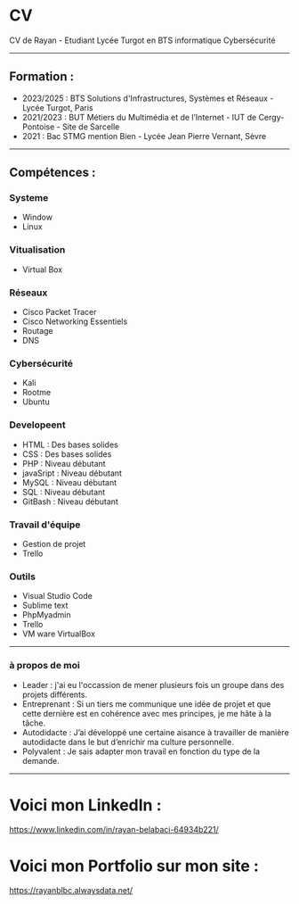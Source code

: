 # CV
CV de Rayan - Etudiant Lycée Turgot en BTS informatique Cybersécurité

<hr>

## Formation : 
 
- 2023/2025 : BTS Solutions d'Infrastructures, Systèmes et Réseaux - Lycée Turgot, Paris
- 2021/2023 :  BUT Métiers du Multimédia et de l’Internet - IUT de Cergy-Pontoise - Site de Sarcelle
- 2021 : Bac STMG mention Bien - Lycée Jean Pierre Vernant, Sèvre

<hr>

## Compétences :

### Systeme
- Window
- Linux

### Vitualisation
- Virtual Box

### Réseaux
- Cisco Packet Tracer
- Cisco Networking Essentiels
- Routage
- DNS

### Cybersécurité 
- Kali
- Rootme
- Ubuntu
  
### Developeent
- HTML : Des bases solides 
- CSS : Des bases solides 
- PHP : Niveau débutant
- javaSript : Niveau débutant
- MySQL : Niveau débutant
- SQL : Niveau débutant
- GitBash : Niveau débutant

### Travail d'équipe 
- Gestion de projet
- Trello

### Outils
- Visual Studio Code
- Sublime text
- PhpMyadmin
- Trello
- VM ware VirtualBox
  
<hr>

### à propos de moi 
- Leader : j'ai eu l'occassion de mener plusieurs fois un groupe dans des projets différents.
- Entreprenant : Si un tiers me communique une idée de projet et que cette dernière est en cohérence avec mes principes, je me hâte à la tâche.
- Autodidacte : J’ai développé une certaine aisance à travailler de manière autodidacte dans le but d’enrichir ma culture personnelle.
- Polyvalent : Je sais adapter mon travail en fonction du type de la demande. 

<hr>

# Voici mon LinkedIn : 
https://www.linkedin.com/in/rayan-belabaci-64934b221/

# Voici mon Portfolio sur mon site : 
https://rayanblbc.alwaysdata.net/
